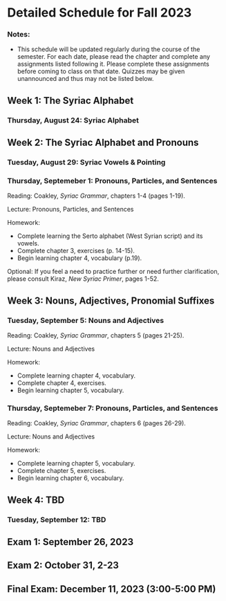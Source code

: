 # Detailed Schedule for Fall 2023

### Notes:

- This schedule will be updated regularly during the course of the semester. For each date, please read the chapter and complete any assignments listed following it. Please complete these assignments before coming to class on that date. Quizzes may be given unannounced and thus may not be listed below.

## Week 1: The Syriac Alphabet

### Thursday, August 24: Syriac Alphabet

## Week 2: The Syriac Alphabet and Pronouns

### Tuesday, August 29: Syriac Vowels & Pointing

### Thursday, Septemeber 1: Pronouns, Particles, and Sentences

Reading: Coakley, *Syriac Grammar*, chapters 1-4 (pages 1-19).

Lecture: Pronouns, Particles, and Sentences

Homework: 

* Complete learning the Serto alphabet (West Syrian script) and its vowels.
* Complete chapter 3, exercises (p. 14-15).
* Begin learning chapter 4, vocabulary (p.19).

Optional: If you feel a need to practice further or need further clarification, please consult Kiraz, *New Syriac Primer*, pages 1-52.

## Week 3: Nouns, Adjectives, Pronomial Suffixes

### Tuesday, September 5: Nouns and Adjectives

Reading: Coakley, *Syriac Grammar*, chapters 5 (pages 21-25).

Lecture: Nouns and Adjectives

Homework: 

* Complete learning chapter 4, vocabulary.
* Complete chapter 4, exercises.
* Begin learning chapter 5, vocabulary.

### Thursday, Septemeber 7: Pronouns, Particles, and Sentences

Reading: Coakley, *Syriac Grammar*, chapters 6 (pages 26-29).

Lecture: Nouns and Adjectives

Homework: 

* Complete learning chapter 5, vocabulary.
* Complete chapter 5, exercises.
* Begin learning chapter 6, vocabulary.

## Week 4: TBD

### Tuesday, September 12: TBD

## Exam 1: September 26, 2023

## Exam 2: October 31, 2-23

## Final Exam: December 11, 2023 (3:00-5:00 PM)